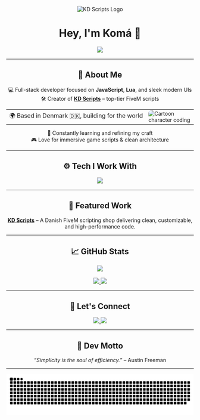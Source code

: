 <p align="center">
  <img src="https://cdn.discordapp.com/attachments/1374029346607726604/1374029425997385959/KD-Scripts.Logo.png?ex=682f331f&is=682de19f&hm=aabae66893d68b67b9eb5f5cb8b239377dcd2f59429388e5769242c2d68f7468&" width="100px" alt="KD Scripts Logo"/>
</p>



<h1 align="center">Hey, I'm Komá 👋</h1>

<p align="center">
  <img src="https://readme-typing-svg.demolab.com?font=Fira+Code&weight=600&size=22&duration=4000&pause=1000&color=06B6D4&center=true&vCenter=true&width=440&lines=Crafting+clean%2C+creative+code.;FiveM+%7C+Web+Dev+%7C+Lua+Wizard;Modern+tech+with+a+polished+twist." />
</p>

---

<h2 align="center">🚀 About Me</h2>

<p align="center">
  💻 Full-stack developer focused on <strong>JavaScript</strong>, <strong>Lua</strong>, and sleek modern UIs<br/>
  🛠️ Creator of <a href="https://discord.gg/QKymkRgb"><strong>KD Scripts</strong></a> – top-tier FiveM scripts<br/>
</p>

<table align="center">
  <tr>
    <td style="white-space: nowrap; font-size: 16px;">
      🌍 Based in Denmark 🇩🇰, building for the world
    </td>
    <td>
      <img src="https://user-images.githubusercontent.com/74038190/229223263-cf2e4b07-2615-4f87-9c38-e37600f8381a.gif" width="80px" alt="Cartoon character coding" style="border-radius: 8px;" />
    </td>
  </tr>
</table>

<p align="center">
  🌱 Constantly learning and refining my craft<br/>
  🎮 Love for immersive game scripts & clean architecture
</p>


---

<h2 align="center">⚙️ Tech I Work With</h2>

<p align="center">
  <img src="https://skillicons.dev/icons?i=js,lua,react,tailwind,html,css,cpp,nodejs&theme=light" />
</p>

---

<h2 align="center">📂 Featured Work</h2>

<p align="center">
  <strong><a href="https://github.com/Komadk/KD-Scripts">KD Scripts</a></strong> – A Danish FiveM scripting shop delivering clean, customizable, and high-performance code.
</p>

---

<h2 align="center">📈 GitHub Stats</h2>

<p align="center">
  <img src="https://github-readme-stats.vercel.app/api/top-langs/?username=Komadk&layout=compact&theme=radical" />
</p>

<p align="center">
  <a href="https://github.com/komadk/kds_slashtire">
    <img src="https://github-readme-stats.vercel.app/api/pin/?username=komadk&repo=kds_slashtire&theme=radical" />
  </a>
  <a href="https://github.com/komadk/kds_pickpocket">
    <img src="https://github-readme-stats.vercel.app/api/pin/?username=komadk&repo=kds_pickpocket&theme=radical" />
  </a>
</p>

---

<h2 align="center">🤝 Let's Connect</h2>

<p align="center">
  <a href="https://discord.com/users/komadev">
    <img src="https://img.shields.io/badge/-komadev-7289DA?style=for-the-badge&logo=discord&logoColor=white" />
  </a>
  <a href="https://discord.gg/QKymkRgb">
    <img src="https://img.shields.io/badge/KD%20Scripts-Join%20Discord-5865F2?style=for-the-badge&logo=discord&logoColor=white" />
  </a>
</p>

---

<h2 align="center">🧠 Dev Motto</h2>

<p align="center">
  <em>“Simplicity is the soul of efficiency.”</em> – Austin Freeman
</p>

---
<p align="center">
  <img src="https://raw.githubusercontent.com/Platane/snk/output/github-contribution-grid-snake.svg" alt="Snake animation example" />
</p>


